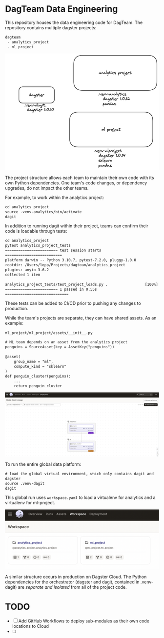 # DagTeam Data Engineering 

This repository houses the data engineering code for DagTeam. The repository contains multiple dagster projects:

```
dagteam
 - analytics_project
 - ml_project
```

![project structure](./dagteam.png)

The project structure allows each team to maintain their own code with its own Python dependencies. 
One team's code changes, or dependency upgrades, do not impact the other teams.

For example, to work within the analytics project:

```
cd analytics_project
source .venv-analytics/bin/activate
dagit
```

In addition to running dagit within their project, teams can confirm their code is loadable through tests:

```
cd analytics_project
pytest analytics_project_tests
======================== test session starts ==========================
platform darwin -- Python 3.10.7, pytest-7.2.0, pluggy-1.0.0
rootdir: /Users/lopp/Projects/dagteam/analytics_project
plugins: anyio-3.6.2
collected 1 item 

analytics_project_tests/test_project_loads.py .                 [100%]
======================== 1 passed in 0.55s =============================
```

These tests can be added to CI/CD prior to pushing any changes to production.

While the team's projects are separate, they can have shared assets. As an example: 

`ml_project/ml_project/assets/__init__.py`

```
# ML team depends on an asset from the analytics project
penguins = SourceAsset(key = AssetKey("penguins"))

@asset(
    group_name = "ml",
    compute_kind = "sklearn"
)
def penguin_cluster(penguins):
    ...
    return penguin_cluster
```

![global asset view](./global_assets.png)

To run the entire global data platform:

```
# load the global virtual environment, which only contains dagit and dagster
source .venv-dagit
dagit
```

This global run uses `workspace.yaml` to load a virtualenv for analytics and a virtualenv for ml-project.

![multiple projects in dagster](./workspaces.png)

A similar structure occurs in production on Dagster Cloud. The Python dependencies for the orchestrator (dagster and dagit, contained in .venv-dagit) are _separate and isolated_ from all of the project code.

# TODO
- [ ] Add GitHub Workflows to deploy sub-modules as their own code locations to Cloud
- [ ] 
